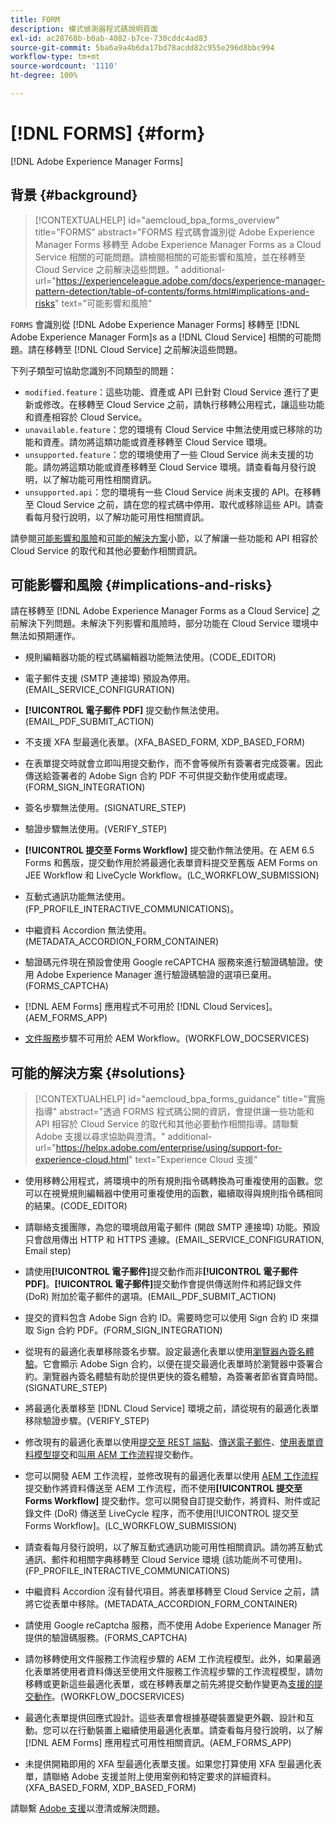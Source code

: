 ```yaml
---
title: FORM
description: 模式偵測器程式碼說明頁面
exl-id: ac28760b-b0ab-4082-b7ce-730cddc4ad83
source-git-commit: 5ba6a9a4b6da17bd78acdd82c955e296d8bbc994
workflow-type: tm+mt
source-wordcount: '1110'
ht-degree: 100%

---
```


# [!DNL FORMS] {#form}

[!DNL Adobe Experience Manager Forms]

## 背景 {#background}

>[!CONTEXTUALHELP]
>id="aemcloud_bpa_forms_overview"
>title="FORMS"
>abstract="FORMS 程式碼會識別從 Adobe Experience Manager Forms 移轉至 Adobe Experience Manager Forms as a Cloud Service 相關的可能問題。請檢閱相關的可能影響和風險，並在移轉至 Cloud Service 之前解決這些問題。"
>additional-url="https://experienceleague.adobe.com/docs/experience-manager-pattern-detection/table-of-contents/forms.html#implications-and-risks" text="可能影響和風險"

`FORMS` 會識別從 [!DNL Adobe Experience Manager Forms] 移轉至 [!DNL Adobe Experience Manager Form]s as a [!DNL Cloud Service] 相關的可能問題。請在移轉至 [!DNL Cloud Service] 之前解決這些問題。

下列子類型可協助您識別不同類型的問題：

* `modified.feature`：這些功能、資產或 API 已針對 Cloud Service 進行了更新或修改。在移轉至 Cloud Service 之前，請執行移轉公用程式，讓這些功能和資產相容於 Cloud Service。
* `unavailable.feature`：您的環境有 Cloud Service 中無法使用或已移除的功能和資產。請勿將這類功能或資產移轉至 Cloud Service 環境。
* `unsupported.feature`：您的環境使用了一些 Cloud Service 尚未支援的功能。請勿將這類功能或資產移轉至 Cloud Service 環境。請查看每月發行說明，以了解功能可用性相關資訊。
* `unsupported.api`：您的環境有一些 Cloud Service 尚未支援的 API。在移轉至 Cloud Service 之前，請在您的程式碼中停用、取代或移除這些 API。請查看每月發行說明，以了解功能可用性相關資訊。

請參閱[可能影響和風險](#implications-and-risks)和[可能的解決方案](#solutions)小節，以了解讓一些功能和 API 相容於 Cloud Service 的取代和其他必要動作相關資訊。

## 可能影響和風險 {#implications-and-risks}

請在移轉至 [!DNL Adobe Experience Manager Forms as a Cloud Service] 之前解決下列問題。未解決下列影響和風險時，部分功能在 Cloud Service 環境中無法如預期運作。

* 規則編輯器功能的程式碼編輯器功能無法使用。(CODE_EDITOR)

* 電子郵件支援 (SMTP 連接埠) 預設為停用。(EMAIL_SERVICE_CONFIGURATION)

* **[!UICONTROL 電子郵件 PDF]** 提交動作無法使用。(EMAIL_PDF_SUBMIT_ACTION)

* 不支援 XFA 型最適化表單。(XFA_BASED_FORM, XDP_BASED_FORM)

* 在表單提交時就會立即叫用提交動作，而不會等候所有簽署者完成簽署。因此傳送給簽署者的 Adobe Sign 合約 PDF 不可供提交動作使用或處理。(FORM_SIGN_INTEGRATION)

* 簽名步驟無法使用。(SIGNATURE_STEP)

* 驗證步驟無法使用。(VERIFY_STEP)

* **[!UICONTROL 提交至 Forms Workflow]** 提交動作無法使用。在 AEM 6.5 Forms 和舊版，提交動作用於將最適化表單資料提交至舊版 AEM Forms on JEE Workflow 和 LiveCycle Workflow。(LC_WORKFLOW_SUBMISSION)

* 互動式通訊功能無法使用。(FP_PROFILE_INTERACTIVE_COMMUNICATIONS)。

* 中繼資料 Accordion 無法使用。(METADATA_ACCORDION_FORM_CONTAINER)

* 驗證碼元件現在預設會使用 Google reCAPTCHA 服務來進行驗證碼驗證。使用 Adobe Experience Manager 進行驗證碼驗證的選項已棄用。(FORMS_CAPTCHA)

* [!DNL AEM Forms] 應用程式不可用於 [!DNL Cloud Services]。(AEM_FORMS_APP)

* [文件服務](https://experienceleague.adobe.com/docs/experience-manager-65/forms/install-aem-forms/osgi-installation/install-configure-document-services.html?lang=zh-Hant#deployment-topology)步驟不可用於 AEM Workflow。(WORKFLOW_DOCSERVICES)

## 可能的解決方案 {#solutions}

>[!CONTEXTUALHELP]
>id="aemcloud_bpa_forms_guidance"
>title="實施指導"
>abstract="透過 FORMS 程式碼公開的資訊，會提供讓一些功能和 API 相容於 Cloud Service 的取代和其他必要動作相關指導。請聯繫 Adobe 支援以尋求協助與澄清。"
>additional-url="https://helpx.adobe.com/enterprise/using/support-for-experience-cloud.html" text="Experience Cloud 支援"

* 使用移轉公用程式，將環境中的所有規則指令碼轉換為可重複使用的函數。您可以在視覺規則編輯器中使用可重複使用的函數，繼續取得與規則指令碼相同的結果。(CODE_EDITOR)

* 請聯絡支援團隊，為您的環境啟用電子郵件 (開啟 SMTP 連接埠) 功能。預設只會啟用傳出 HTTP 和 HTTPS 連線。(EMAIL_SERVICE_CONFIGURATION, Email step)

* 請使用&#x200B;**[!UICONTROL 電子郵件]**&#x200B;提交動作而非&#x200B;**[!UICONTROL 電子郵件 PDF]**。**[!UICONTROL 電子郵件]**&#x200B;提交動作會提供傳送附件和將記錄文件 (DoR) 附加於電子郵件的選項。(EMAIL_PDF_SUBMIT_ACTION)

* 提交的資料包含 Adobe Sign 合約 ID。需要時您可以使用 Sign 合約 ID 來擷取 Sign 合約 PDF。(FORM_SIGN_INTEGRATION)

* 從現有的最適化表單移除簽名步驟。設定最適化表單以使用[瀏覽器內簽名體驗](https://medium.com/adobetech/using-adobe-sign-to-e-sign-an-adaptive-form-heres-the-best-way-to-do-it-dc3e15f9b684)。它會顯示 Adobe Sign 合約，以便在提交最適化表單時於瀏覽器中簽署合約。瀏覽器內簽名體驗有助於提供更快的簽名體驗，為簽署者節省寶貴時間。(SIGNATURE_STEP)

* 將最適化表單移至 [!DNL Cloud Service] 環境之前，請從現有的最適化表單移除驗證步驟。(VERIFY_STEP)

* 修改現有的最適化表單以使用[提交至 REST 端點](https://experienceleague.adobe.com/docs/experience-manager-forms-cloud-service/forms/create-an-adaptive-form/configure-submit-actions-and-metadata-submission/configuring-submit-actions.html#submit-to-rest-endpoint)、[傳送電子郵件](https://experienceleague.adobe.com/docs/experience-manager-forms-cloud-service/forms/create-an-adaptive-form/configure-submit-actions-and-metadata-submission/configuring-submit-actions.html#send-email)、[使用表單資料模型提交](https://experienceleague.adobe.com/docs/experience-manager-forms-cloud-service/forms/create-an-adaptive-form/configure-submit-actions-and-metadata-submission/configuring-submit-actions.html#submit-using-form-data-model)和[叫用 AEM 工作流程](https://experienceleague.adobe.com/docs/experience-manager-forms-cloud-service/forms/create-an-adaptive-form/configure-submit-actions-and-metadata-submission/configuring-submit-actions.html#invoke-an-aem-workflow)提交動作。

* 您可以開發 AEM 工作流程，並修改現有的最適化表單以使用 [AEM 工作流程](https://experienceleague.adobe.com/docs/experience-manager-forms-cloud-service/forms/create-an-adaptive-form/configure-submit-actions-and-metadata-submission/configuring-submit-actions.html#invoke-an-aem-workflow)提交動作將資料傳送至 AEM 工作流程，而不使用&#x200B;**[!UICONTROL 提交至 Forms Workflow]** 提交動作。您可以開發自訂提交動作，將資料、附件或記錄文件 (DoR) 傳送至 LiveCycle 程序，而不使用[!UICONTROL 提交至 Forms Workflow]。(LC_WORKFLOW_SUBMISSION)

* 請查看每月發行說明，以了解互動式通訊功能可用性相關資訊。請勿將互動式通訊、郵件和相關字典移轉至 Cloud Service 環境 (該功能尚不可使用)。(FP_PROFILE_INTERACTIVE_COMMUNICATIONS)

* 中繼資料 Accordion 沒有替代項目。將表單移轉至 Cloud Service 之前，請將它從表單中移除。(METADATA_ACCORDION_FORM_CONTAINER)

* 請使用 Google reCaptcha 服務，而不使用 Adobe Experience Manager 所提供的驗證碼服務。(FORMS_CAPTCHA)

* 請勿移轉使用文件服務工作流程步驟的 AEM 工作流程模型。此外，如果最適化表單將使用者資料傳送至使用文件服務工作流程步驟的工作流程模型，請勿移轉或更新這些最適化表單，或在移轉表單之前先將提交動作變更為[支援的提交動作](https://experienceleague.adobe.com/docs/experience-manager-forms-cloud-service/forms/create-an-adaptive-form/configure-submit-actions-and-metadata-submission/configuring-submit-actions.html)。(WORKFLOW_DOCSERVICES)

* 最適化表單提供回應式設計。這些表單會根據基礎裝置變更外觀、設計和互動。您可以在行動裝置上繼續使用最適化表單。請查看每月發行說明，以了解 [!DNL AEM Forms] 應用程式可用性相關資訊。(AEM_FORMS_APP)

* 未提供開箱即用的 XFA 型最適化表單支援。如果您打算使用 XFA 型最適化表單，請聯絡 Adobe 支援並附上使用案例和特定要求的詳細資料。(XFA_BASED_FORM, XDP_BASED_FORM)

請聯繫 [Adobe 支援](https://helpx.adobe.com/tw/enterprise/using/support-for-experience-cloud.html)以澄清或解決問題。
